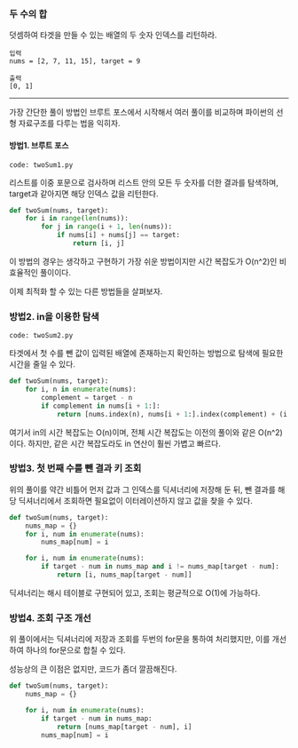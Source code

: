 ### 두 수의 합

덧셈하여 타겟을 만들 수 있는 배열의 두 숫자 인덱스를 리턴하라.

```
입력
nums = [2, 7, 11, 15], target = 9

출력
[0, 1]
```

---

가장 간단한 풀이 방법인 브루트 포스에서 시작해서 여러 풀이를 비교하며 파이썬의 선형 자료구조를 다루는 법을 익히자.

#### 방법1. 브루트 포스

```
code: twoSum1.py
```

리스트를 이중 포문으로 검사하며 리스트 안의 모든 두 숫자를 더한 결과를 탐색하며, target과 같아지면 해당 인덱스 값을 리턴한다.

```python
def twoSum(nums, target):
    for i in range(len(nums)):
        for j in range(i + 1, len(nums)):
            if nums[i] + nums[j] == target:
                return [i, j]
```

이 방법의 경우는 생각하고 구현하기 가장 쉬운 방법이지만 시간 복잡도가 O(n^2)인 비효율적인 풀이이다.

이제 최적화 할 수 있는 다른 방법들을 살펴보자.

### 방법2. in을 이용한 탐색

```
code: twoSum2.py
```

타겟에서 첫 수를 뺀 값이 입력된 배열에 존재하는지 확인하는 방법으로 탐색에 필요한 시간을 줄일 수 있다.

```python
def twoSum(nums, target):
    for i, n in enumerate(nums):
        complement = target - n
        if complement in nums[i + 1:]:
            return [nums.index(n), nums[i + 1:].index(complement) + (i + 1)]
```

여기서 in의 시간 복잡도는 O(n)이며, 전체 시간 복잡도는 이전의 풀이와 같은 O(n^2)이다. 하지만, 같은 시간 복잡도라도 in 연산이 훨씬 가볍고 빠르다.

### 방법3. 첫 번째 수를 뺀 결과 키 조회

위의 풀이를 약간 비틀어 먼저 값과 그 인덱스를 딕셔너리에 저장해 둔 뒤, 뺀 결과를 해당 딕셔너리에서 조회하면 필요없이 이터레이션하지 않고 값을 찾을 수 있다.

```python
def twoSum(nums, target):
    nums_map = {}
    for i, num in enumerate(nums):
        nums_map[num] = i

    for i, num in enumerate(nums):
        if target - num in nums_map and i != nums_map[target - num]:
            return [i, nums_map[target - num]]
```

딕셔너리는 해시 테이블로 구현되어 있고, 조회는 평균적으로 O(1)에 가능하다.

### 방법4. 조회 구조 개선

위 풀이에서는 딕셔너리에 저장과 조회를 두번의 for문을 통하여 처리했지만, 이를 개선하여 하나의 for문으로 합칠 수 있다.

성능상의 큰 이점은 없지만, 코드가 좀더 깔끔해진다.

```python
def twoSum(nums, target):
    nums_map = {}

    for i, num in enumerate(nums):
        if target - num in nums_map:
            return [nums_map[target - num], i]
        nums_map[num] = i
```
